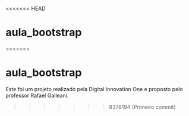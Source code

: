 <<<<<<< HEAD
# aula_bootstrap
=======
# aula_bootstrap

Este foi um projeto realizado pela Digital Innovation One e proposto pelo professor Rafael Galleani.
>>>>>>> 8378194 (Primeiro commit)
